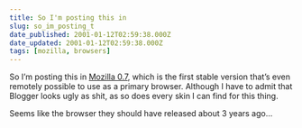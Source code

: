 ```yaml
---
title: So I'm posting this in
slug: so_im_posting_t
date_published: 2001-01-12T02:59:38.000Z
date_updated: 2001-01-12T02:59:38.000Z
tags: [mozilla, browsers]
---
```


So I’m posting this in [Mozilla 0.7](http://www.mozilla.org), which is the first stable version that’s even remotely possible to use as a primary browser. Although I have to admit that Blogger looks ugly as shit, as so does every skin I can find for this thing.

Seems like the browser they should have released about 3 years ago…
